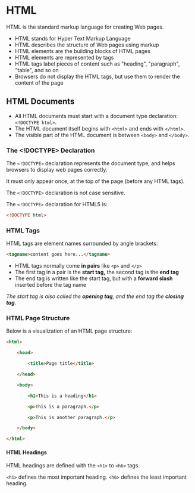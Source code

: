 # HTML

HTML is the standard markup language for creating Web pages.

- HTML stands for Hyper Text Markup Language
- HTML describes the structure of Web pages using markup
- HTML elements are the building blocks of HTML pages
- HTML elements are represented by tags
- HTML tags label pieces of content such as "heading", "paragraph", "table", and so on
- Browsers do not display the HTML tags, but use them to render the content of the page



## HTML Documents

* All HTML documents must start with a document type declaration: `<!DOCTYPE html>`.
* The HTML document itself begins with `<html>` and ends with `</html>`.
* The visible part of the HTML document is between `<body>` and `</body>`.

### The <!DOCTYPE> Declaration

The `<!DOCTYPE>` declaration represents the document type, and helps browsers to display web pages correctly.

It must only appear once, at the top of the page (before any HTML tags).

The `<!DOCTYPE>` declaration is not case sensitive.

The `<!DOCTYPE>` declaration for HTML5 is:

```html
<!DOCTYPE html>
```

### HTML Tags

HTML tags are element names surrounded by angle brackets:

```html
<tagname>content goes here...</tagname>
```

- HTML tags normally come **in pairs** like `<p>` and `</p>`
- The first tag in a pair is the **start tag,** the second tag is the **end tag**
- The end tag is written like the start tag, but with a **forward slash** inserted before the tag name

*The start tag is also called the **opening tag**, and the end tag the **closing tag**.*

### HTML Page Structure

Below is a visualization of an HTML page structure:

```html
<html>

    <head>

        <title>Page title</title>

    </head>

    <body>

        <h1>This is a heading</h1>

        <p>This is a paragraph.</p>

        <p>This is another paragraph.</p>

    </body>

</html>
```

#### HTML Headings

HTML headings are defined with the `<h1>` to `<h6>` tags.

`<h1>` defines the most important heading. `<h6>` defines the least important heading.

